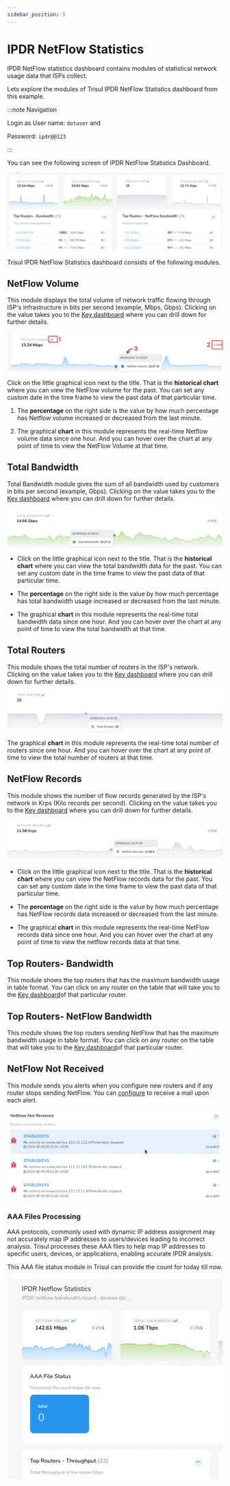 ```yaml
---
sidebar_position: 5
---
```


# IPDR NetFlow Statistics

IPDR NetFlow statistics dashboard contains modules of statistical network usage data that ISPs collect.

Lets explore the modules of Trisul IPDR NetFlow Statistics dashboard from this example.  

:::note Navigation

Login as User name: `dotuser` and

Password: `ipdr@@123`

:::

You can see the following screen of IPDR NetFlow Statistics Dashboard.

![](images/ipdrstatisticspage.png)

Trisul IPDR NetFlow Statistics dashboard consists of the following modules.

## NetFlow Volume

This module displays the total volume of network traffic flowing through ISP's infrastructure in bits per second (example, Mbps, Gbps). Clicking on the value takes you to the [Key dashboard](/docs/ug/ui/key_dashboard) where you can drill down for further details.

![](images/netflowvolumemodule.png)

Click on the little graphical icon next to the title. That is the **historical chart** where you can view the NetFlow volume for the past. You can set any custom date in the time frame to view the past data of that particular time.

1) The **percentage** on the right side is the value by how much percentage has Netflow volume increased or decreased from the last minute.

2) The graphical **chart** in this module represents the real-time Netflow volume data since one hour. And you can hover over the chart at any point of time to view the NetFlow Volume at that time.

## Total Bandwidth

Total Bandwidth module gives the sum of all bandwidth used by customers in bits per second (example, Gbps). Clicking on the value takes you to the [Key dashboard](/docs/ug/ui/key_dashboard) where you can drill down for further details.

![](images/totalbandwidth.png)

- Click on the little graphical icon next to the title. That is the **historical chart** where you can view the total bandwidth data for the past. You can set any custom date in the time frame to view the past data of that particular time.

- The **percentage** on the right side is the value by how much percentage has total bandwidth usage increased or decreased from the last minute.

- The graphical **chart** in this module represents the real-time total bandwidth data since one hour. And you can hover over the chart at any point of time to view the total bandwidth at that time.

## Total Routers

This module shows the total number of routers in the ISP's network. Clicking on the value takes you to the [Key dashboard](/docs/ug/ui/key_dashboard) where you can drill down for further details.

![](images/totalrouters.png)

The graphical **chart** in this module represents the real-time total number of routers since one hour. And you can hover over the chart at any point of time to view the total number of routers at that time.

## NetFlow Records

This module shows the number of flow records generated by the ISP's network in Krps (Kilo records per second). Clicking on the value takes you to the [Key dashboard](/docs/ug/ui/key_dashboard) where you can drill down for further details.

![](images/netflowrecords.png)

- Click on the little graphical icon next to the title. That is the **historical chart** where you can view the NetFlow records data for the past. You can set any custom date in the time frame to view the past data of that particular time.

- The **percentage** on the right side is the value by how much percentage has NetFlow records data increased or decreased from the last minute.

- The graphical **chart** in this module represents the real-time NetFlow records data since one hour. And you can hover over the chart at any point of time to view the netflow records data at that time.

## Top Routers- Bandwidth

This module shows the top routers that has the maximum bandwidth usage in table format. You can click on any router on the table that will take you to the [Key dashboard](/docs/ug/ui/key_dashboard)of that particular router.

## Top Routers- NetFlow Bandwidth

This module shows the top routers sending NetFlow that has the maximum bandwidth usage in table format. You can click on any router on the table that will take you to the [Key dashboard](/docs/ug/ui/key_dashboard)of that particular router.

## NetFlow Not Received

This module sends you alerts when you configure new routers and if any router stops sending NetFlow. You can [configure](/docs/ug/alerts/email_settings) to receive a mail upon each alert.

![](images/ipdrstatistics3.png)

### AAA Files Processing

AAA protocols, commonly used with dynamic IP address assignment may not accurately map IP addresses to users/devices leading to incorrect analysis. Trisul processes these AAA files to help map IP addresses to specific users, devices, or applications, enabling accurate IPDR analysis. 

This AAA file status module in Trisul can provide the count for today till now.

![](images/ipdr-aaa-status.png)
